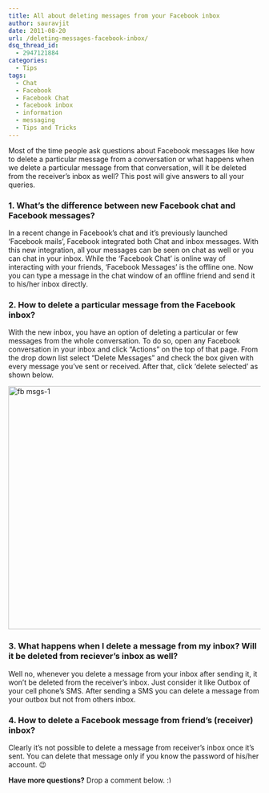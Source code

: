 ```yaml
---
title: All about deleting messages from your Facebook inbox
author: sauravjit
date: 2011-08-20
url: /deleting-messages-facebook-inbox/
dsq_thread_id:
  - 2947121884
categories:
  - Tips
tags:
  - Chat
  - Facebook
  - Facebook Chat
  - facebook inbox
  - information
  - messaging
  - Tips and Tricks
---
```

Most of the time people ask questions about Facebook messages like how to delete a particular message from a conversation or what happens when we delete a particular message from that conversation, will it be deleted from the receiver&#8217;s inbox as well? This post will give answers to all your queries.

### 1. What&#8217;s the difference between new Facebook chat and Facebook messages?

In a recent change in Facebook&#8217;s chat and it&#8217;s previously launched &#8216;Facebook mails&#8217;, Facebook integrated both Chat and inbox messages. With this new integration, all your messages can be seen on chat as well or you can chat in your inbox. While the &#8216;Facebook Chat&#8217; is online way of interacting with your friends, &#8216;Facebook Messages&#8217; is the offline one. Now you can type a message in the chat window of an offline friend and send it to his/her inbox directly.

### 2. How to delete a particular message from the Facebook inbox?

With the new inbox, you have an option of deleting a particular or few messages from the whole conversation. To do so, open any Facebook conversation in your inbox and click &#8220;Actions&#8221; on the top of that page. From the drop down list select &#8220;Delete Messages&#8221; and check the box given with every message you&#8217;ve sent or received. After that, click &#8216;delete selected&#8217; as shown below.

<img class="alignnone size-large  wp-image-50527" src="http://cdn.devilsworkshop.org/files/2011/08/fb-msgs-1-600x541.jpg" alt="fb msgs-1" width="537" height="485" />

### 3. What happens when I delete a message from my inbox? Will it be deleted from reciever&#8217;s inbox as well?

Well no, whenever you delete a message from your inbox after sending it, it won&#8217;t be deleted from the receiver&#8217;s inbox. Just consider it like Outbox of your cell phone&#8217;s SMS. After sending a SMS you can delete a message from your outbox but not from others inbox.

### 4. How to delete a Facebook message from friend&#8217;s (receiver) inbox?

Clearly it&#8217;s not possible to delete a message from receiver&#8217;s inbox once it&#8217;s sent. You can delete that message only if you know the password of his/her account. 😉

**Have more questions?** Drop a comment below. <img src="http://devilsworkshop.org/wp-includes/images/smilies/simple-smile.png" alt=":)" class="wp-smiley" style="height: 1em; max-height: 1em;" />

&nbsp;
